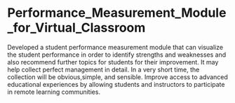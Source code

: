 # Performance_Measurement_Module_for_Virtual_Classroom

Developed a student performance measurement module that can visualize the student performance in order to identify strengths and weaknesses and also recommend further topics for students for their improvement. It may help collect perfect management in detail. In a very short time, the collection will be obvious,simple, and sensible. Improve access to advanced educational experiences by allowing students and instructors to participate in remote learning communities.
